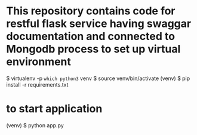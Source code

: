 This repository contains code for restful flask service having swaggar documentation and connected to
Mongodb
process to set up virtual environment
======================================
$ virtualenv -p `which python3` venv
$ source venv/bin/activate
(venv) $ pip install -r requirements.txt

to start application
======================================
(venv) $ python app.py
